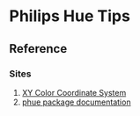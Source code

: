# Philips Hue Tips

## Reference

### Sites
1. [XY Color Coordinate System](https://www.developers.meethue.com/documentation/core-concepts)
1. [phue package documentation](https://github.com/studioimaginaire/phue)